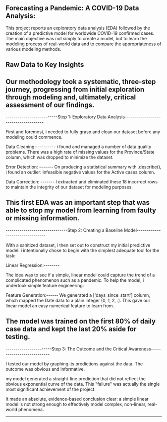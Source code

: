 Forecasting a Pandemic: A COVID-19 Data Analysis:
------------------------------------------------------------------------------------------------
This project reports an exploratory data analysis (EDA) followed by the creation of a predictive model for worldwide COVID-19 confirmed cases. The main objective was not simply to create a model, but to learn the modeling process of real-world data and to compare the appropriateness of various modeling methods.



Raw Data to Key Insights
------------------------------------------------------------------------------------------------
Our methodology took a systematic, three-step journey, progressing from initial exploration through modeling and, ultimately, critical assessment of our findings.
------------------------------------------------------------------------------------------------





--------------------------Step 1: Exploratory Data Analysis-------------------------------------

First and foremost, i needed to fully grasp and clean our dataset before any modeling could commence.

Data Cleaning:----------
i found and managed a number of data quality problems. There was a high rate of missing values for the Province/State column, which was dropped to minimize the dataset.

Error Detection: -------
On producing a statistical summary with .describe(), i found an outlier: infeasible negative values for the Active cases column.

Data Correction: -------
I extracted and eliminated these 18 incorrect rows to maintain the integrity of our dataset for modeling purposes.

This first EDA was an important step that was able to stop my model from learning from faulty or missing information.
------------------------------------------------------------------------------------------------




-------------------------------Step 2: Creating a Baseline Model--------------------------------

With a sanitized dataset, i then set out to construct my initial predictive model. i intentionally chose to begin with the simplest adequate tool for the task:

Linear Regression:--------

The idea was to see if a simple, linear model could capture the trend of a complicated phenomenon such as a pandemic. To help the model, i undertook simple feature engineering:

Feature Generation:------
We generated a ['days_since_start']  column, which mapped the Date data to a plain integer
(0, 1, 2, .). This gave our linear model an easy numerical feature to learn from.

The model was trained on the first 80% of daily case data and kept the last 20% aside for testing.
------------------------------------------------------------------------------------------------



-----------------------Step 3: The Outcome and the Critical Awareness---------------------------


I tested our model by graphing its predictions against the data. The outcome was obvious and informative.

my model generated a straight-line prediction that did not reflect the obvious exponential curve of the data. This "failure" was actually the single most significant achievement of the project.

It made an absolute, evidence-based conclusion clear: a simple linear model is not strong enough to effectively model complex, non-linear, real-world phenomena.

------------------------------------------------------------------------------------------------









